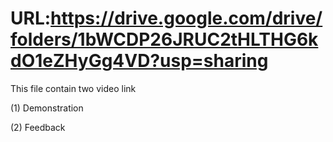 # URL:https://drive.google.com/drive/folders/1bWCDP26JRUC2tHLTHG6kdO1eZHyGg4VD?usp=sharing

This file contain two video link

(1) Demonstration

(2) Feedback


